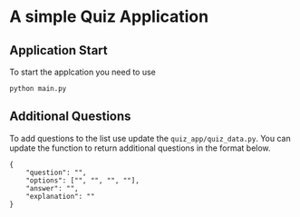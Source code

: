 # A simple Quiz Application

## Application Start
To start the applcation you need to use 
```
python main.py
```

## Additional Questions
To add questions to the list use update the `quiz_app/quiz_data.py`.
You can update the function to return additional questions in the format below.
```
{
    "question": "",
    "options": ["", "", "", ""],
    "answer": "",
    "explanation": ""
}
```
